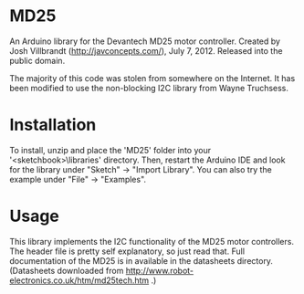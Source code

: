 MD25
====

An Arduino library for the Devantech MD25 motor controller. Created by Josh Villbrandt (http://javconcepts.com/), July 7, 2012. Released into the public domain.

The majority of this code was stolen from somewhere on the Internet. It has been modified to use the non-blocking I2C library from Wayne Truchsess.

# Installation

To install, unzip and place the 'MD25' folder into your '\<sketchbook\>\libraries' directory. Then, restart the Arduino IDE and look for the library under "Sketch" -> "Import Library". You can also try the example under "File" -> "Examples".


# Usage

This library implements the I2C functionality of the MD25 motor controllers. The header file is pretty self explanatory, so just read that. Full documentation of the MD25 is in available in the datasheets directory. (Datasheets downloaded from http://www.robot-electronics.co.uk/htm/md25tech.htm .)
